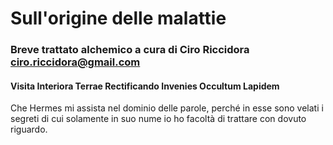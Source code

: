 # Sull'origine delle malattie
### Breve trattato alchemico a cura di Ciro Riccidora ciro.riccidora@gmail.com


#### Visita Interiora Terrae Rectificando Invenies Occultum Lapidem

Che Hermes mi assista nel dominio delle parole, perché in esse sono velati i segreti di cui solamente in suo nume io ho facoltà di trattare con dovuto riguardo.
